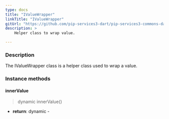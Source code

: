 ```yaml
---
type: docs
title: "IValueWrapper"
linkTitle: "IValueWrapper"
gitUrl: "https://github.com/pip-services3-dart/pip-services3-commons-dart"
description: >
    Helper class to wrap value.

---
```


### Description

The IValueWrapper class is a helper class used to wrap a value.

### Instance methods

#### innerValue

> dynamic innerValue()

- **return**: dynamic - 
